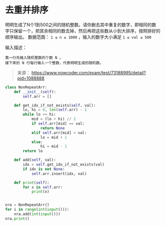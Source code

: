 # 去重并排序
明明生成了N个1到500之间的随机整数。请你删去其中重复的数字，即相同的数字只保留一个，把其余相同的数去掉，然后再把这些数从小到大排序，按照排好的顺序输出。
数据范围： `1 ≤ n ≤ 1000`  ，输入的数字大小满足 `1 ≤ val ≤ 500`

输入描述：
```
第一行先输入随机整数的个数 N 。
接下来的 N 行每行输入一个整数，代表明明生成的随机数。
```
> 来源： https://www.nowcoder.com/exam/test/73188995/detail?pid=1088888

```python
class NonRepeatArr:
    def __init__(self):
        self.arr = []

    def get_idx_if_not_exists(self, val):
        lo, hi = 0, len(self.arr) - 1
        while lo <= hi:
            mid = (lo + hi) // 2
            if self.arr[mid] == val:
                return None
            elif self.arr[mid] < val:
                lo = mid + 1
            else:
                hi = mid - 1
        return lo

    def add(self, val):
        idx = self.get_idx_if_not_exists(val)
        if idx is not None:
            self.arr.insert(idx, val)

    def print(self):
        for x in self.arr:
            print(x)


nra = NonRepeatArr()
for i in range(int(input())):
    nra.add(int(input()))
nra.print()

```